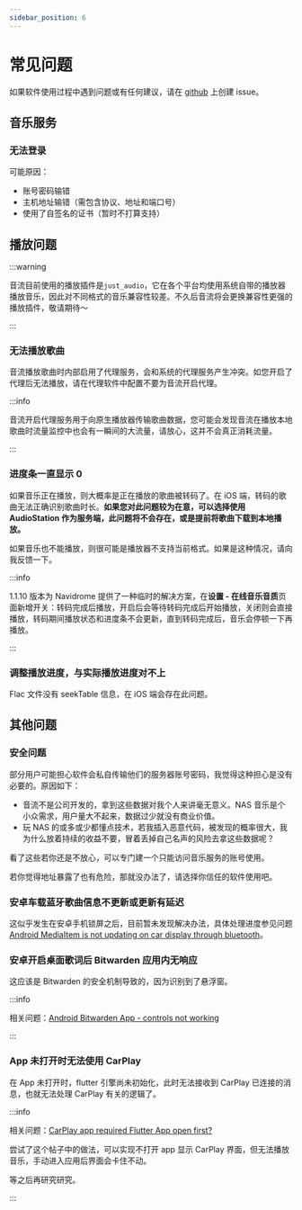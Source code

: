 ```yaml
---
sidebar_position: 6
---
```


# 常见问题

如果软件使用过程中遇到问题或有任何建议，请在 [github](https://github.com/gitbobobo/StreamMusic) 上创建 issue。

## 音乐服务

### 无法登录

可能原因：

- 账号密码输错
- 主机地址输错（需包含协议、地址和端口号）
- 使用了自签名的证书（暂时不打算支持）

## 播放问题

:::warning

音流目前使用的播放插件是`just_audio`，它在各个平台均使用系统自带的播放器播放音乐，因此对不同格式的音乐兼容性较差。不久后音流将会更换兼容性更强的播放插件，敬请期待～

:::

### 无法播放歌曲

音流播放歌曲时内部启用了代理服务，会和系统的代理服务产生冲突。如您开启了代理后无法播放，请在代理软件中配置不要为音流开启代理。

:::info

音流开启代理服务用于向原生播放器传输歌曲数据，您可能会发现音流在播放本地歌曲时流量监控中也会有一瞬间的大流量，请放心，这并不会真正消耗流量。

:::

### 进度条一直显示 0

如果音乐正在播放，则大概率是正在播放的歌曲被转码了。在 iOS 端，转码的歌曲无法正确识别歌曲时长。**如果您对此问题较为在意，可以选择使用 AudioStation 作为服务端，此问题将不会存在，或是提前将歌曲下载到本地播放。**

如果音乐也不能播放，则很可能是播放器不支持当前格式。如果是这种情况，请向我反馈一下。

:::info

1.1.10 版本为 Navidrome 提供了一种临时的解决方案，在**设置 - 在线音乐音质**页面新增开关：转码完成后播放，开启后会等待转码完成后开始播放，关闭则会直接播放，转码期间播放状态和进度条不会更新，直到转码完成后，音乐会停顿一下再播放。

:::

### 调整播放进度，与实际播放进度对不上

Flac 文件没有 seekTable 信息，在 iOS 端会存在此问题。

## 其他问题

### 安全问题

部分用户可能担心软件会私自传输他们的服务器账号密码，我觉得这种担心是没有必要的。原因如下：

- 音流不是公司开发的，拿到这些数据对我个人来讲毫无意义。NAS 音乐是个小众需求，用户量大不起来，数据过少就没有商业价值。
- 玩 NAS 的或多或少都懂点技术，若我插入恶意代码，被发现的概率很大，我为什么放着持续的收益不要，冒着丢掉自己名声的风险去拿这些数据呢？

看了这些若你还是不放心，可以专门建一个只能访问音乐服务的账号使用。

若你觉得地址暴露了也有危险，那就没办法了，请选择你信任的软件使用吧。

### 安卓车载蓝牙歌曲信息不更新或更新有延迟

这似乎发生在安卓手机锁屏之后，目前暂未发现解决办法，具体处理进度参见问题 [Android MediaItem is not updating on car display through bluetooth](https://github.com/ryanheise/audio_service/issues/908)。

### 安卓开启桌面歌词后 Bitwarden 应用内无响应

这应该是 Bitwarden 的安全机制导致的，因为识别到了悬浮窗。

:::info

相关问题：[Android Bitwarden App - controls not working](https://www.reddit.com/r/Bitwarden/comments/x0jmbr/android_bitwarden_app_controls_not_working/)

:::

### App 未打开时无法使用 CarPlay

在 App 未打开时，flutter 引擎尚未初始化，此时无法接收到 CarPlay 已连接的消息，也就无法处理 CarPlay 有关的逻辑了。

:::info

相关问题：[CarPlay app required Flutter App open first?](https://github.com/oguzhnatly/flutter_carplay/issues/12)

尝试了这个帖子中的做法，可以实现不打开 app 显示 CarPlay 界面，但无法播放音乐，手动进入应用后界面会卡住不动。

等之后再研究研究。

:::